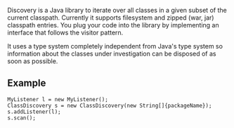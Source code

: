Discovery is a Java library to iterate over all classes in a given subset of the current classpath. Currently it supports filesystem and zipped (war, jar) classpath entries. You plug your code into the library by implementing an interface that follows the visitor pattern.

It uses a type system completely independent from Java's type system so information about the classes under investigation can be disposed of as soon as possible.

## Example

    MyListener l = new MyListener();
    ClassDiscovery s = new ClassDiscovery(new String[]{packageName});
    s.addListener(l);
    s.scan();
   	